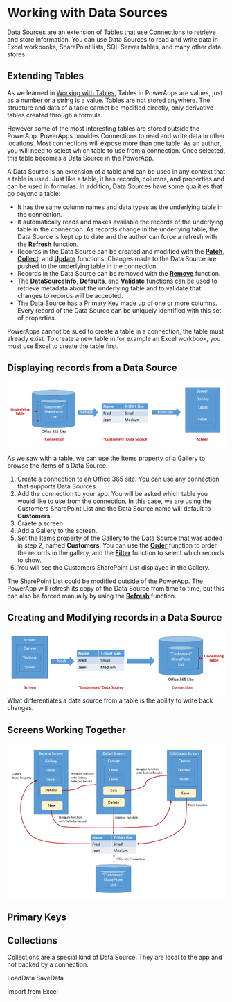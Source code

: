 <properties
	pageTitle="PowerApps: Working with Data Sources"
	description="Reference information for working with connections and data sources"
	services="powerapps"
	documentationCenter="na"
	authors="gregli-msft"
	manager="dwrede"
	editor=""
	tags=""/>

<tags
   ms.service="powerapps"
   ms.devlang="na"
   ms.topic="article"
   ms.tgt_pltfrm="na"
   ms.workload="na"
   ms.date="11/10/2015"
   ms.author="gregli"/>

# Working with Data Sources #

Data Sources are an extension of [Tables](working-with-tables.md) that use [Connections](file-name.md) to retrieve and store information.  You can use Data Sources to read and write data in Excel workbooks, SharePoint lists, SQL Server tables, and many other data stores.

## Extending Tables ##

As we learned in [Working with Tables](working-with-tables.md), Tables in PowerAops are values, just as a number or a string is a value. Tables are not stored anywhere. The structure and data of a table cannot be modified directly, only derivative tables created through a formula. 

However some of the most interesting tables are stored outside the PowerApp.  PowerApps provides Connections to read and write data in other locations.  Most connections will expose more than one table.  As an author, you will need to select which table to use from a connection.  Once selected, this table becomes a Data Source in the PowerApp.

A Data Source is an extension of a table and can be used in any context that a table is used.  Just like a table, it has records, columns, and properties and can be used in formulas.  In addition, Data Sources have some qualities that go beyond a table:
- It has the same column names and data types as the underlying table in the connection.
- It automatically reads and makes available the records of the underlying table in the connection.  As records change in the underlying table, the Data Source is kept up to date and the author can force a refresh with the **[Refresh](function-refresh.md)** function.
- Records in the Data Source can be created and modified with the **[Patch](function-patch.md)**, **[Collect](function-collect.md)**, and **[Update](function-update.md)** functions.  Changes made to the Data Source are pushed to the underlying table in the connection.
- Records in the Data Source can be removed with the **[Remove](funciotn-remove.md)** function.
- The **[DataSourceInfo](function-datasourceinfo.md)**, **[Defaults](funciton-defautls.md)**, and **[Validate](function-validate.md)** functions can be used to retrieve metadata about the underlying table and to validate that changes to records will be accepted. 
- The Data Source has a Primary Key made up of one or more columns.  Every record of the Data Source can be uniquely identified with this set of properties.

PowerApps cannot be sued to create a table in a connection, the table must already exist.  To create a new table in for example an Excel workbook, you must use Excel to create the table first.   

## Displaying records from a Data Source ##
![](media/working-with-data-sources/reading-from-a-datasource.png)

As we saw with a table, we can use the Items property of a Gallery to browse the items of a Data Source.

1. Create a connection to an Office 365 site.  You can use any connection that supports Data Sources.
2. Add the connection to your app.  You will be asked which table you would like to use from the connection.  In this case, we are using the Customers SharePoint List and the Data Source name will default to **Customers**.
3. Craete a screen.
4. Add a Gallery to the screen.
5. Set the Items property of the Gallery to the Data Source that was added in step 2, named **Customers**.  You can use the **[Order](function-order.md)** function to order the records in the gallery, and the **[Filter](function-filter.md)** function to select which records to show.
6. You will see the Customers SharePoint List displayed in the Gallery.

The SharePoint List could be modified outside of the PowerApp.  The PowerApp will refresh its copy of the Data Source from time to time, but this can also be forced manually by using the **[Refresh](function-refresh.md)** function.

## Creating and Modifying records in a Data Source ##

![](media/working-with-data-sources/writing-to-a-datasource.png)
What differentiates a data source from a table is the ability to write back changes.  

## Screens Working Together ##

![](media/working-with-data-sources/screens-working-together.png)

## Primary Keys ##


## Collections ##

Collections are a special kind of Data Source.  They are local to the app and not backed by a connection.

LoadData
SaveData

Import from Excel


